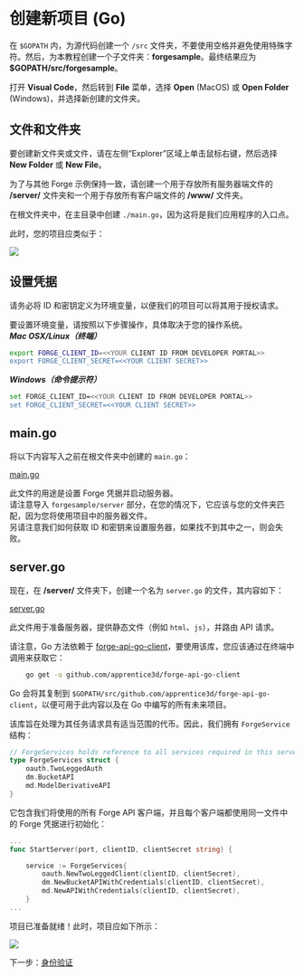 # 创建新项目 (Go)

在 `$GOPATH` 内，为源代码创建一个 `/src` 文件夹，不要使用空格并避免使用特殊字符。然后，为本教程创建一个子文件夹：**forgesample**。最终结果应为 **$GOPATH/src/forgesample**。

打开 **Visual Code**，然后转到 **File** 菜单，选择 **Open** (MacOS) 或 **Open Folder** (Windows)，并选择新创建的文件夹。 


## 文件和文件夹

要创建新文件夹或文件，请在左侧“Explorer”区域上单击鼠标右键，然后选择 **New Folder** 或 **New File**。

为了与其他 Forge 示例保持一致，请创建一个用于存放所有服务器端文件的 **/server/** 文件夹和一个用于存放所有客户端文件的 **/www/** 文件夹。

在根文件夹中，在主目录中创建 `./main.go`，因为这将是我们应用程序的入口点。
	
此时，您的项目应类似于：

![](_media/go/vs_code_explorer.png) 


## 设置凭据

请务必将 ID 和密钥定义为环境变量，以便我们的项目可以将其用于授权请求。

要设置环境变量，请按照以下步骤操作，具体取决于您的操作系统。    
***Mac OSX/Linux（终端）***

```bash
export FORGE_CLIENT_ID=<<YOUR CLIENT ID FROM DEVELOPER PORTAL>>
export FORGE_CLIENT_SECRET=<<YOUR CLIENT SECRET>>
```    

***Windows（命令提示符）***

```bash
set FORGE_CLIENT_ID=<<YOUR CLIENT ID FROM DEVELOPER PORTAL>>
set FORGE_CLIENT_SECRET=<<YOUR CLIENT SECRET>>
```

## main.go

将以下内容写入之前在根文件夹中创建的 `main.go`：

[main.go](_snippets/viewmodels/go/main.go ':include :type=code go')

此文件的用途是设置 Forge 凭据并启动服务器。    
请注意导入 `forgesample/server` 部分，在您的情况下，它应该与您的文件夹匹配，因为您将使用项目中的服务器文件。  
另请注意我们如何获取 ID 和密钥来设置服务器，如果找不到其中之一，则会失败。

## server.go

现在，在 **/server/** 文件夹下，创建一个名为 `server.go` 的文件，其内容如下：

[server.go](_snippets/viewmodels/go/server.go ':include :type=code go')

此文件用于准备服务器，提供静态文件（例如 `html`、`js`），并路由 API 请求。

请注意，Go 方法依赖于 [forge-api-go-client](https://github.com/apprentice3d/forge-api-go-client)，要使用该库，您应该通过在终端中调用来获取它：

```bash
	go get -u github.com/apprentice3d/forge-api-go-client
```

Go 会将其复制到 `$GOPATH/src/github.com/apprentice3d/forge-api-go-client`，以便可用于此内容以及在 Go 中编写的所有未来项目。

该库旨在处理为其任务请求具有适当范围的代币。因此，我们拥有 `ForgeService` 结构：

```go
// ForgeServices holds reference to all services required in this server
type ForgeServices struct {
	oauth.TwoLeggedAuth
	dm.BucketAPI
	md.ModelDerivativeAPI
}

```
它包含我们将使用的所有 Forge API 客户端，并且每个客户端都使用同一文件中的 Forge 凭据进行初始化：

```go
...
func StartServer(port, clientID, clientSecret string) {

	service := ForgeServices{
		oauth.NewTwoLeggedClient(clientID, clientSecret),
		dm.NewBucketAPIWithCredentials(clientID, clientSecret),
		md.NewAPIWithCredentials(clientID, clientSecret),
	}
...
```



项目已准备就绪！此时，项目应如下所示：

![](_media/go/vs_code_project.png) 


下一步：[身份验证](/zh-CN/oauth/2legged/)